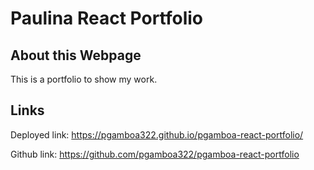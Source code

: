 # Paulina React Portfolio

## About this Webpage
This is a portfolio to show my work.  

## Links
Deployed link: https://pgamboa322.github.io/pgamboa-react-portfolio/

Github link: https://github.com/pgamboa322/pgamboa-react-portfolio
